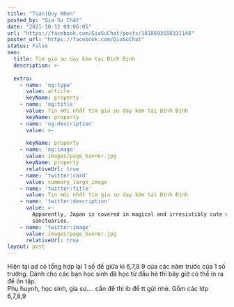 ```yaml
---
title: "Toán|Quy Nhơn"
posted_by: "Gia Sư Chất"
date: "2021-10-12 09:06:05"
url: "https://facebook.com/GiaSuChat/posts/1818693558331148"
poster_url: "https://facebook.com/GiaSuChat"
status: False
seo:
  title: Tìm gia sư dạy kèm tại Bình Định
  description: >-
    
  extra:
    - name: 'og:type'
      value: article
      keyName: property
    - name: 'og:title'
      value: Tin mới nhất tìm gia sư dạy kèm tại Bình Định
      keyName: property
    - name: 'og:description'
      value: >-
        
      keyName: property
    - name: 'og:image'
      value: images/page_banner.jpg
      keyName: property
      relativeUrl: true
    - name: 'twitter:card'
      value: summary_large_image
    - name: 'twitter:title'
      value: Tin mới nhất tìm gia sư dạy kèm tại Bình Định
    - name: 'twitter:description'
      value: >-
        Apparently, Japan is covered in magical and irresistibly cute animal
        sanctuaries.
    - name: 'twitter:image'
      value: images/page_banner.jpg
      relativeUrl: true
layout: post
---
```

Hiện tại ad có tổng hợp lại 1 số đề giữa kì 6,7,8 9 của các năm trước của 1 số trường. Dành cho các bạn học sinh đã học từ đầu hè thì bây giờ có thể in ra để ôn tập.<br>Phụ huynh, học sinh, gia sư.... cần đề thì ib để tt gửi nhé. Gồm các lớp 6,7,8,9
